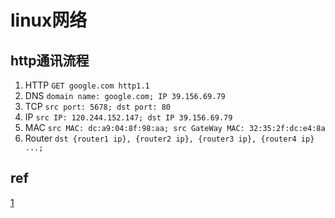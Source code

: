 # linux网络

## http通讯流程

1. HTTP `GET google.com http1.1`
2. DNS `domain name: google.com; IP 39.156.69.79`
3. TCP `src port: 5678; dst port: 80`
4. IP `src IP: 120.244.152.147; dst IP 39.156.69.79`
5. MAC `src MAC: dc:a9:04:8f:98:aa; src GateWay MAC: 32:35:2f:dc:e4:8a`
6. Router `dst {router1 ip}, {router2 ip}, {router3 ip}, {router4 ip} ...;`

## ref

[1](https://www.jianshu.com/p/ca64764e4a26)
